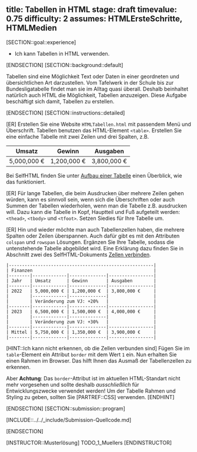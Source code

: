 title: Tabellen in HTML
stage: draft
timevalue: 0.75
difficulty: 2
assumes: HTMLErsteSchritte, HTMLMedien
---
[SECTION::goal::experience]

- Ich kann Tabellen in HTML verwenden.

[ENDSECTION]
[SECTION::background::default]

Tabellen sind eine Möglichkeit Text oder Daten in einer geordneten und übersichtlichen Art darzustellen. 
Vom Tafelwerk in der Schule bis zur Bundesligatabelle findet man sie im Alltag quasi überall. 
Deshalb beinhaltet natürlich auch HTML die Möglichkeit, Tabellen anzuzeigen.
Diese Aufgabe beschäftigt sich damit, Tabellen zu erstellen.

[ENDSECTION]
[SECTION::instructions::detailed]



[ER] Erstellen Sie eine Website `HTMLTabellen.html` mit passendem Menü und Überschrift. 
Tabellen benutzen das HTML-Element `<table>`.
Erstellen Sie eine einfache Tabelle mit zwei Zeilen und drei Spalten, z.B.


| Umsatz      | Gewinn       | Ausgaben        |
|-------------|--------------|-----------------|
| 5,000,000 € | 1,200,000 €  | 3,800,000 €     |

Bei SelfHTML finden Sie unter 
[Aufbau einer Tabelle](https://wiki.selfhtml.org/wiki/HTML/Tabellen/Aufbau_einer_Tabelle)
einen Überblick, wie das funktioniert.

[ER] Für lange Tabellen, die beim Ausdrucken über mehrere Zeilen gehen würden, 
kann es sinnvoll sein, wenn sich die Überschriften oder auch Summen der Tabellen wiederholen,
wenn man die Tabelle z.B. ausdrucken will. 
Dazu kann die Tabelle in Kopf, Hauptteil und Fuß aufgeteilt werden: `<thead>`, `<tbody>` und `<tfoot>`. 
Setzen Siedies für Ihre Tabelle um.

[ER] Hin und wieder möchte man auch Tabellenzellen haben, die mehrere Spalten oder Zeilen überspannen. 
Auch dafür gibt es mit den Attributen `colspan` und `rowspan` Lösungen.
Ergänzen Sie Ihre Tabelle, sodass die untenstehende Tabelle abgebildet wird.
Eine Erklärung dazu finden Sie in Abschnitt zwei des SelfHTML-Dokuments
[Zellen verbinden](https://wiki.selfhtml.org/wiki/HTML/Tabellen/Zellen_verbinden#Zellen_verbinden).

```text
|-------------------------------------------------------|
| Finanzen                                              |
|--------|-------------|--------------|-----------------|
| Jahr   | Umsatz      | Gewinn       | Ausgaben        |
|--------|-------------|--------------|-----------------|
| 2022   | 5,000,000 € | 1,200,000 €  | 3,800,000 €     |
|        |-------------|--------------|                 |
|        | Veränderung zum VJ: +20%   |                 |
|--------|-------------|--------------|-----------------|
| 2023   | 6,500,000 € | 1,500,000 €  | 4,000,000 €     |
|        |-------------|--------------|                 |
|        | Veränderung zum VJ: +30%   |                 |
|--------|-------------|--------------|-----------------|
| Mittel | 5,750,000 € | 1,350,000 €  | 3,900,000 €     |
|--------|-------------|--------------|-----------------|
```

[HINT::Ich kann nicht erkennen, ob die Zellen verbunden sind]
Fügen Sie im `table`-Element ein Attribut `border` mit dem Wert `1` ein. 
Nun erhalten Sie einen Rahmen im Browser. 
Das hilft Ihnen das Ausmaß der Tabellenzellen zu erkennen.


Aber **Achtung**: Das `border`-Attribut ist im aktuellen HTML-Standart nicht mehr vorgesehen und
sollte deshalb *ausschließlich* für Entwicklungszwecke verwendet werden!
Um der Tabelle Rahmen und Styling zu geben, sollten Sie [PARTREF::CSS] verwenden.
[ENDHINT] 

[ENDSECTION]
[SECTION::submission::program]

[INCLUDE::../../_include/Submission-Quellcode.md]

[ENDSECTION]

[INSTRUCTOR::Musterlösung]
TODO_1_Muellers
[ENDINSTRUCTOR]
